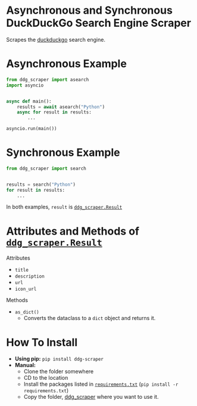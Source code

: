 
# Asynchronous and Synchronous DuckDuckGo Search Engine Scraper

Scrapes the [duckduckgo](https://duck.com) search engine.

# Asynchronous Example
```py
from ddg_scraper import asearch
import asyncio


async def main():
    results = await asearch("Python")
    async for result in results:
        ...

asyncio.run(main())
```

# Synchronous Example
```py
from ddg_scraper import search


results = search("Python")
for result in results:
    ...
```

In both examples, `result` is [`ddg_scraper.Result`](ddg_scraper/_dataclasses.py)

# Attributes and Methods of [`ddg_scraper.Result`](ddg_scraper/_dataclasses.py)

Attributes

- `title`
- `description`
- `url`
- `icon_url`

Methods

- `as_dict()`
    - Converts the dataclass to a `dict` object and returns it.

# How To Install

- **Using pip:** `pip install ddg-scraper`
- **Manual:**
  - Clone the folder somewhere
  - CD to the location
  - Install the packages listed in [`requirements.txt`](/requirements.txt) (`pip install -r requirements.txt`)
  - Copy the folder, [ddg_scraper](/ddg_scraper) where you want to use it.
